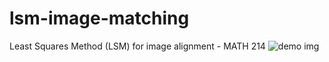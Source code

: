 # lsm-image-matching
Least Squares Method (LSM) for image alignment - MATH 214
![demo img](https://octodex.github.com/images/yaktocat.png)
